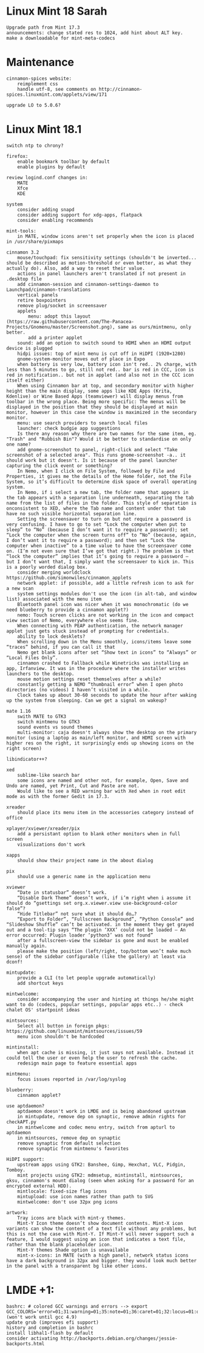 Linux Mint 18 Sarah
===================

    Upgrade path from Mint 17.3
    announcements: change stated res to 1024, add hint about ALT key.
    make a downloadable for mint-meta-codecs

Maintenance
===========

    cinnamon-spices website:
        reimplement css
        handle utf-8, see comments on http://cinnamon-spices.linuxmint.com/applets/view/171

    upgrade LO to 5.0.6?

Linux Mint 18.1
===============

    switch ntp to chrony?

    firefox:
        enable bookmark toolbar by default
        enable plugins by default

    review logind.conf changes in:
        MATE
        Xfce
        KDE

    system
        consider adding snapd
        consider adding support for xdg-apps, flatpack
        consider enabling recommends

    mint-tools:
        in MATE, window icons aren't set properly when the icon is placed in /usr/share/pixmaps

    cinnamon 3.2
        mouse/touchpad: fix sensitivity settings (shouldn't be inverted... should be described as motion-threshold or even better, as what they actually do). Also, add a way to reset their value.
        actions in panel launchers aren't translated if not present in .desktop file
        add cinnamon-session and cinnamon-settings-daemon to Launchpad/cinnamon-translations
        vertical panels
        retire boxpointers
        remove plug/socket in screensaver
        applets
            menu: adopt this layout (https://raw.githubusercontent.com/The-Panacea-Projects/Gnomenu/master/Screenshot.png), same as ours/mintmenu, only better.
            add a printer applet
        sound: add an option to switch sound to HDMI when an HDMI output device is plugged
        hidpi issues: top of mint menu is cut off in HiDPI (1920×1280)
        gnome-system-monitor moves out of place in Expo
        when battery is very low, battery icon isn't red.. 2% charge, with less than 5 minutes to go, still not red.. bar is red in CCC, icon is red in notification.. but not in applet (and also not in the CCC icon itself either)
        When using Cinnamon bar at top, and secondary monitor with higher height than the main display, some apps like KDE Apps (Krita, Kdenlive) or Wine Based Apps (teamviewer) will display menus from toolbar in the wrong place. Being more specific: The menus will be displayed in the position that they should be displayed at main monitor, however in this case the window is maximized in the secondary monitor.
        menu: use search providers to search local files
        launcher: check budgie app suggestions
        Is there any reason why there are two names for the same item, eg. "Trash" and "Rubbish Bin"? Would it be better to standardise on only one name?
        add gnome-screenshot to panel, right-click and select "Take screenshot of a selected area". This runs gnome-screenshot -a.. it should work but it doesn't. Is it because of the panel launcher capturing the click event or something?
        In Nemo, when I click on File System, followed by File and Properties, it gives me the details of the Home folder, not the File System, so it’s difficult to determine disk space of overall operating system. 
        In Nemo, if i select a new tab, the folder name that appears in the tab appears with a separation line underneath, separating the tab name from the list of files in the folder. This style of separation is onconsistent to XED, where the Tab name and content under that tab have no such visible horizontal separation line.
        Setting the screensaver to turn on but not require a password is very confusing. I have to go to set “Lock the computer when put to sleep” to “No” (because I don’t want it to require a password); set “Lock the computer when the screen turns off” to “No” (because, again, I don’t want it to require a password); and then set “Lock the computer when inactive” to a time value to have the screensaver come on. (I’m not even sure that I’ve got that right.) The problem is that “lock the computer” implies that it’s going to require a password — but I don’t want that, I simply want the screensaver to kick in. This is a poorly worded dialog box.
        consider merging worldclock https://github.com/simonwiles/cinnamon_applets
        network applet: if possible, add a little refresh icon to ask for a new scan
        system settings modules don't use the icon (in alt-tab, and window list) associated with the menu item
        Bluetooth panel icon was nicer when it was monochromatic (do we need blueberry to provide a cinnamon applet?)
        nemo: Touch screen clicks are not working in the icon and compact view section of Nemo, everywhere else seems fine.
        When connecting with PEAP authentication, the network manager applet just gets stuck instead of prompting for credentials.
        ability to lock desklets?
        When scrolling down in the Menu smoothly, icons/items leave some “traces” behind, if you can call it that
        Nemo get blank icons after set “Show text in icons” to “Always” or “Local Files Only”.
        cinnamon crashed to Fallback while Winetricks was installing an app, Irfanview. It was in the procedure where the installer writes launchers to the desktop.
        mouse motion settings reset themselves after a while?
        constantly getting a NEMO “thumbnail error” when I open photo directories (no videos) I haven’t visited in a while.
        Clock takes up about 30-60 seconds to update the hour after waking up the system from sleeping. Can we get a signal on wakeup?

    mate 1.16
        swith MATE to GTK3
        switch mintmenu to GTK3
        sound events vs sound themes
        multi-monitor: caja doesn't always show the desktop on the primary monitor (using a laptop as main/left monitor, and HDMI screen with higher res on the right, it surprisingly ends up showing icons on the right screen)

    libindicator++?

    xed
        sublime-like search bar
        some icons are named and other not, for example, Open, Save and Undo are named, yet Print, Cut and Paste are not.
        Would like to see a RED warning bar with Xed when in root edit mode as with the former Gedit in 17.3.

    xreader
        should place its menu item in the accessories category instead of office

    xplayer/xviewer/xreader/pix
        add a persistant option to blank other monitors when in full screen
        visualizations don't work

    xapps
        should show their project name in the about dialog

    pix
        should use a generic name in the application menu

    xviewer
        “Date in statusbar” doesn’t work.
        “Disable Dark Theme” doesn’t work, if i’m right when i assume it should do “gsettings set org.x.viewer.view use-background-color false”?
        “Hide Titlebar” not sure what it should do…?
        “Export to Folder”, “Fullscreen Background”, “Python Console” and “Slideshow Shuffle” can’t be activated. in the moment they get grayed out and a tool-tip says “The plugin ‘XXX’ could not be loaded – An error occurred: Plugin loader ‘python3’ was not found”
        after a fullscreen-view the sidebar is gone and must be enabled manually again.
        please make the position (left/right, top/bottom won’t make much sense) of the sidebar configurable (like the gallery) at least via dconf!

    mintupdate:
        provide a CLI (to let people upgrade automatically)
        add shortcut keys

    mintwelcome:
        consider accompanying the user and hinting at things he/she might want to do (codecs, popular settings, popular apps etc..) - check chalet OS' startpoint ideas

    mintsources:
        Select all button in foreign pkgs: https://github.com/linuxmint/mintsources/issues/59
        menu icon shouldn't be hardcoded

    mintinstall:
        when apt cache is missing, it just says not available. Instead it could tell the user or even help the user to refresh the cache.
        redesign main page to feature essential apps

    mintmenu:
        focus issues reported in /var/log/syslog

    blueberry:
        cinnamon applet?

    use aptdaemon?
        aptdaemon doesn't work in LMDE and is being abandoned upstream
        in mintupdate, remove dep on synaptic, remove admin rights for checkAPT.py
        in mintwelcome and codec menu entry, switch from apturl to aptdaemon
        in mintsources, remove dep on synaptic
        remove synaptic from default selection
        remove synaptic from mintmenu's favorites

    HiDPI support:
        upstream apps using GTK2: Banshee, Gimp, Hexchat, VLC, Pidgin, Tomboy.
        mint projects using GTK2: mdmsetup, mintinstall, mintsources, gksu, cinnamon's mount dialog (seen when asking for a password for an encrypted external HDD).
        mintlocale: fixed-size flag icons
        mintupload: use icon names rather than path to SVG
        mintwelcome: don't use 32px png icons

    artwork:
        Tray icons are black with mint-y themes.
        Mint-Y Icon theme doesn’t show document contents. Mint-X icon variants can show the content of a text file without any problems, but this is not the case with Mint-Y. If Mint-Y will never support such a feature, I would suggest using an icon that indicates a text file, rather than the blank placeholder icon.
        Mint-Y themes Shade option is unavailable
        mint-x-icons: in MATE (with a high panel), network status icons have a dark background in 32px and bigger. they would look much better in the panel with a transparent bg like other icons.


LMDE +1:
=========

    bashrc: # colored GCC warnings and errors --> export GCC_COLORS='error=01;31:warning=01;35:note=01;36:caret=01;32:locus=01:quote=01' (won't work until gcc 4.9)
    update grub (improves efi support)
    history and completion in bashrc
    install libhal1-flash by default
    consider activating http://backports.debian.org/changes/jessie-backports.html
